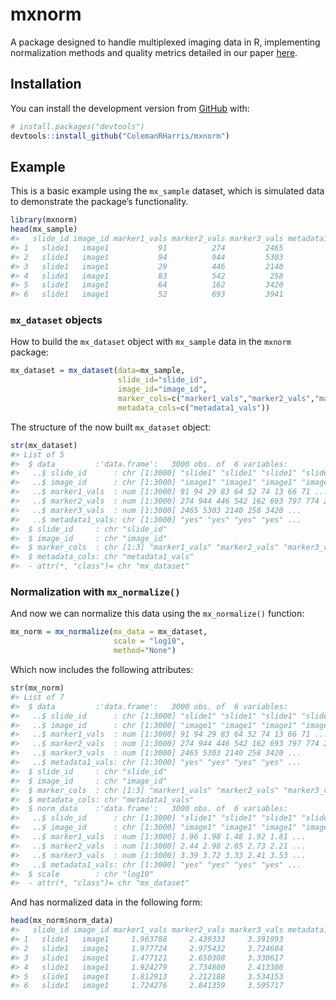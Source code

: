 
<!-- README.md is generated from README.Rmd. Please edit that file -->

# mxnorm

<!-- badges: start -->

<!-- badges: end -->

A package designed to handle multiplexed imaging data in R, implementing
normalization methods and quality metrics detailed in our paper
[here](https://doi.org/10.1101/2021.07.16.452359).

## Installation

You can install the development version from
[GitHub](https://github.com/) with:

``` r
# install.packages("devtools")
devtools::install_github("ColemanRHarris/mxnorm")
```

## Example

This is a basic example using the `mx_sample` dataset, which is
simulated data to demonstrate the package’s functionality.

``` r
library(mxnorm)
head(mx_sample)
#>   slide_id image_id marker1_vals marker2_vals marker3_vals metadata1_vals
#> 1   slide1   image1           91          274         2465            yes
#> 2   slide1   image1           94          944         5303            yes
#> 3   slide1   image1           29          446         2140            yes
#> 4   slide1   image1           83          542          258            yes
#> 5   slide1   image1           64          162         3420            yes
#> 6   slide1   image1           52          693         3941            yes
```

### `mx_dataset` objects

How to build the `mx_dataset` object with `mx_sample` data in the
`mxnorm` package:

``` r
mx_dataset = mx_dataset(data=mx_sample,
                        slide_id="slide_id",
                        image_id="image_id",
                        marker_cols=c("marker1_vals","marker2_vals","marker3_vals"),
                        metadata_cols=c("metadata1_vals"))
```

The structure of the now built `mx_dataset` object:

``` r
str(mx_dataset)
#> List of 5
#>  $ data         :'data.frame':   3000 obs. of  6 variables:
#>   ..$ slide_id      : chr [1:3000] "slide1" "slide1" "slide1" "slide1" ...
#>   ..$ image_id      : chr [1:3000] "image1" "image1" "image1" "image1" ...
#>   ..$ marker1_vals  : num [1:3000] 91 94 29 83 64 52 74 13 66 71 ...
#>   ..$ marker2_vals  : num [1:3000] 274 944 446 542 162 693 797 774 213 204 ...
#>   ..$ marker3_vals  : num [1:3000] 2465 5303 2140 258 3420 ...
#>   ..$ metadata1_vals: chr [1:3000] "yes" "yes" "yes" "yes" ...
#>  $ slide_id     : chr "slide_id"
#>  $ image_id     : chr "image_id"
#>  $ marker_cols  : chr [1:3] "marker1_vals" "marker2_vals" "marker3_vals"
#>  $ metadata_cols: chr "metadata1_vals"
#>  - attr(*, "class")= chr "mx_dataset"
```

### Normalization with `mx_normalize()`

And now we can normalize this data using the `mx_normalize()` function:

``` r
mx_norm = mx_normalize(mx_data = mx_dataset,
                       scale = "log10",
                       method="None")
```

Which now includes the following attributes:

``` r
str(mx_norm)
#> List of 7
#>  $ data         :'data.frame':   3000 obs. of  6 variables:
#>   ..$ slide_id      : chr [1:3000] "slide1" "slide1" "slide1" "slide1" ...
#>   ..$ image_id      : chr [1:3000] "image1" "image1" "image1" "image1" ...
#>   ..$ marker1_vals  : num [1:3000] 91 94 29 83 64 52 74 13 66 71 ...
#>   ..$ marker2_vals  : num [1:3000] 274 944 446 542 162 693 797 774 213 204 ...
#>   ..$ marker3_vals  : num [1:3000] 2465 5303 2140 258 3420 ...
#>   ..$ metadata1_vals: chr [1:3000] "yes" "yes" "yes" "yes" ...
#>  $ slide_id     : chr "slide_id"
#>  $ image_id     : chr "image_id"
#>  $ marker_cols  : chr [1:3] "marker1_vals" "marker2_vals" "marker3_vals"
#>  $ metadata_cols: chr "metadata1_vals"
#>  $ norm_data    :'data.frame':   3000 obs. of  6 variables:
#>   ..$ slide_id      : chr [1:3000] "slide1" "slide1" "slide1" "slide1" ...
#>   ..$ image_id      : chr [1:3000] "image1" "image1" "image1" "image1" ...
#>   ..$ marker1_vals  : num [1:3000] 1.96 1.98 1.48 1.92 1.81 ...
#>   ..$ marker2_vals  : num [1:3000] 2.44 2.98 2.65 2.73 2.21 ...
#>   ..$ marker3_vals  : num [1:3000] 3.39 3.72 3.33 2.41 3.53 ...
#>   ..$ metadata1_vals: chr [1:3000] "yes" "yes" "yes" "yes" ...
#>  $ scale        : chr "log10"
#>  - attr(*, "class")= chr "mx_dataset"
```

And has normalized data in the following form:

``` r
head(mx_norm$norm_data)
#>   slide_id image_id marker1_vals marker2_vals marker3_vals metadata1_vals
#> 1   slide1   image1     1.963788     2.439333     3.391993            yes
#> 2   slide1   image1     1.977724     2.975432     3.724604            yes
#> 3   slide1   image1     1.477121     2.650308     3.330617            yes
#> 4   slide1   image1     1.924279     2.734800     2.413300            yes
#> 5   slide1   image1     1.812913     2.212188     3.534153            yes
#> 6   slide1   image1     1.724276     2.841359     3.595717            yes
```
